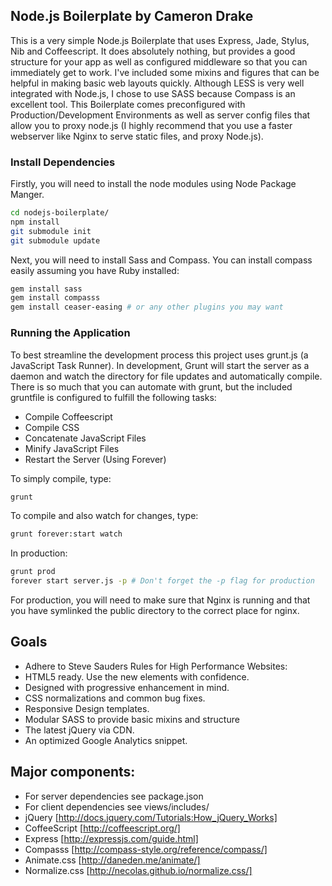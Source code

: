 ## Node.js Boilerplate by Cameron Drake

This is a very simple Node.js Boilerplate that uses Express, Jade, Stylus, Nib and Coffeescript. It does absolutely nothing, but provides a good structure for your app as well as configured middleware so that you can immediately get to work. I've included some mixins and figures that can be helpful in making basic web layouts quickly. Although LESS is very well integrated with Node.js, I chose to use SASS because Compass is an excellent tool. This Boilerplate comes preconfigured with Production/Development Environments as well as server config files that allow you to proxy node.js (I highly recommend that you use a faster webserver like Nginx to serve static files, and proxy Node.js).

### Install Dependencies

Firstly, you will need to  install the node modules using Node Package Manger. 
```sh
cd nodejs-boilerplate/
npm install
git submodule init
git submodule update
```
Next, you will need to install Sass and Compass. You can install compass easily assuming you have Ruby installed:
```sh
gem install sass
gem install compasss
gem install ceaser-easing # or any other plugins you may want
```

### Running the Application
To best streamline the development process this project uses grunt.js (a JavaScript Task Runner). In development, Grunt will start the server as a daemon and watch the directory for file updates and automatically compile. There is so much that you can automate with grunt, but the included gruntfile is configured to fulfill the following tasks:

* Compile Coffeescript
* Compile CSS 
* Concatenate JavaScript Files
* Minify JavaScript Files
* Restart the Server (Using Forever)

To simply compile, type: 
```sh
grunt
```
To compile and also watch for changes, type: 
```sh
grunt forever:start watch
```
In production:
```sh
grunt prod
forever start server.js -p # Don't forget the -p flag for production
```
For production, you will need to make sure that Nginx is running and that you have symlinked the public directory to the correct place for nginx.

## Goals

* Adhere to Steve Sauders Rules for High Performance Websites:
* HTML5 ready. Use the new elements with confidence.
* Designed with progressive enhancement in mind.
* CSS normalizations and common bug fixes.
* Responsive Design templates.
* Modular SASS to provide basic mixins and structure
* The latest jQuery via CDN.
* An optimized Google Analytics snippet.

## Major components:

* For server dependencies see package.json
* For client dependencies see views/includes/
* jQuery [http://docs.jquery.com/Tutorials:How_jQuery_Works]
* CoffeeScript [http://coffeescript.org/]
* Express [http://expressjs.com/guide.html]
* Compasss [http://compass-style.org/reference/compass/]
* Animate.css [http://daneden.me/animate/]
* Normalize.css [http://necolas.github.io/normalize.css/]
